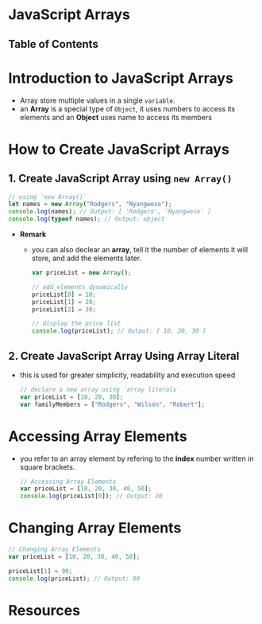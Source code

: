 # JavaScript Arrays

## Table of Contents

# Introduction to JavaScript Arrays

- Array store multiple values in a single `variable`.
- an **Array** is a special type of `Object`, it uses numbers to access its elements and an **Object** uses name to access its members

# How to Create JavaScript Arrays

## 1. Create JavaScript Array using `new Array()`

```js
// using `new Array()`
let names = new Array("Rodgers", "Nyangweso");
console.log(names); // Output: [ 'Rodgers', 'Nyangweso' ]
console.log(typeof names); // Output: object
```

- **Remark**

  - you can also declear an **array**, tell it the number of elements it will store, and add the elements later.

    ```js
    var priceList = new Array();

    // add elements dynamically
    priceList[0] = 10;
    priceList[1] = 20;
    priceList[2] = 30;

    // display the price list
    console.log(priceList); // Output: [ 10, 20, 30 ]
    ```

## 2. Create JavaScript Array Using Array Literal

- this is used for greater simplicity, readability and execution speed
  ```js
  // declare a new array using `array literals`
  var priceList = [10, 20, 30];
  var familyMembers = ["Rodgers", "Wilson", "Robert"];
  ```

# Accessing Array Elements

- you refer to an array element by refering to the **index** number written in square brackets.

  ```js
  // Accessing Array Elements
  var priceList = [10, 20, 30, 40, 50];
  console.log(priceList[0]); // Output: 10
  ```

# Changing Array Elements

```js
// Changing Array Elements
var priceList = [10, 20, 30, 40, 50];

priceList[1] = 90;
console.log(priceList); // Output: 90
```

# Resources
